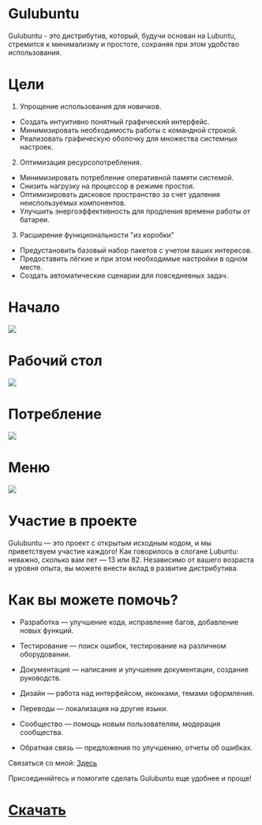 # Gulubuntu
Gulubuntu - это дистрибутив, который, будучи основан на Lubuntu, стремится к минимализму и простоте, сохраняя при этом удобство использования.

# Цели
1. Упрощение использования для новичков.
 - Создать интуитивно понятный графический интерфейс.
 - Минимизировать необходимость работы с командной строкой.
 - Реализовать графическую оболочку для множества системных настроек.

2. Оптимизация ресурсопотребления.
 - Минимизировать потребление оперативной памяти системой.
 - Снизить нагрузку на процессор в режиме простоя.
 - Оптимизировать дисковое пространство за счет удаления неиспользуемых компонентов.
 - Улучшить энергоэффективность для продления времени работы от батареи.

3. Расширение функциональности "из коробки"
 - Предустановить базовый набор пакетов с учетом ваших интересов.
 - Предоставить лёгкие и при этом необходимые настройки в одном месте.
 - Создать автоматические сценарии для повседневных задач.

# Начало
![](screenshots/0.png)

# Рабочий стол
![](screenshots/1.png)

# Потребление
![](screenshots/2.png)

# Меню
![](screenshots/3.png)

# Участие в проекте
Gulubuntu — это проект с открытым исходным кодом, и мы приветствуем участие каждого! Как говорилось в слогане Lubuntu: неважно, сколько вам лет — 13 или 82. Независимо от вашего возраста и уровня опыта, вы можете внести вклад в развитие дистрибутива.

# Как вы можете помочь?

 - Разработка — улучшение кода, исправление багов, добавление новых функций.

 - Тестирование — поиск ошибок, тестирование на различном оборудовании.

 - Документация — написание и улучшение документации, создание руководств.

 - Дизайн — работа над интерфейсом, иконками, темами оформления.

 - Переводы — локализация на другие языки.

 - Сообщество — помощь новым пользователям, модерация сообщества.

 - Обратная связь — предложения по улучшению, отчеты об ошибках.

Связаться со мной: [Здесь](https://psevdonimux.ru/)

Присоединяйтесь и помогите сделать Gulubuntu еще удобнее и проще!

# [Скачать](https://sourceforge.net/projects/gulubuntu/files/gulubuntu-24.04.1-2025.08.21-desktop-amd64.iso/download)
